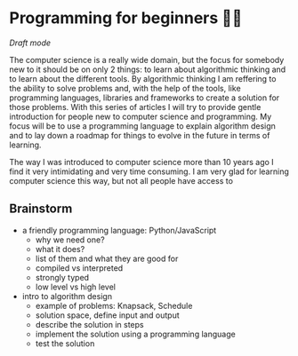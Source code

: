 # Programming for beginners 👨‍💻

_Draft mode_

The computer science is a really wide domain, but the focus for somebody new to it should be on only 2 things: to learn about algorithmic thinking and to learn about the different tools. By algorithmic thinking I am reffering to the ability to solve problems and, with the help of the tools, like programming languages, libraries and frameworks to create a solution for those problems. With this series of articles I will try to provide gentle introduction for people new to computer science and programming. My focus will be to use a programming language to explain algorithm design and to lay down a roadmap for things to evolve in the future in terms of learning.

The way I was introduced to computer science more than 10 years ago I find it very intimidating and very time consuming. I am very glad for learning computer science this way, but not all people have access to 

## Brainstorm

- a friendly programming language: Python/JavaScript
  - why we need one?
  - what it does?
  - list of them and what they are good for
  - compiled vs interpreted
  - strongly typed
  - low level vs high level
- intro to algorithm design
  - example of problems: Knapsack, Schedule
  - solution space, define input and output
  - describe the solution in steps
  - implement the solution using a programming language
  - test the solution
